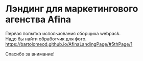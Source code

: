 # Лэндинг для маркетингового агенства Afina
  
Первая попытка использования сборщика webpack.  
Надо бы найти обработчик для фото.  
https://bartolomeod.github.io/AfinaLandingPage/#5thPage/1

Спасибо за внимание!